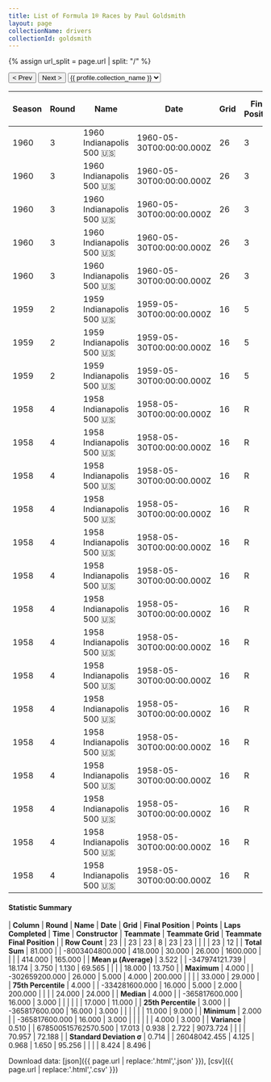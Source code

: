 ```yaml
---
title: List of Formula 1® Races by Paul Goldsmith
layout: page
collectionName: drivers
collectionId: goldsmith
---
```


{% assign url_split = page.url | split: "/" %}
<div id="collection-navigation">
<button onclick="selector.options[selector.selectedIndex-1].value && (window.location = selector.options[selector.selectedIndex-1].value);">&lt; Prev</button>
<button onclick="selector.options[selector.selectedIndex+1].value && (window.location = selector.options[selector.selectedIndex+1].value);">Next &gt;</button>
<select id="selector" onchange="this.options[this.selectedIndex].value && (window.location = this.options[this.selectedIndex].value);">
  {% for collectionId in site.data[page.collectionName].refs %}
    {% if collectionId == page.collectionId %}
      {% assign selected = "selected" %}
    {% else %}
      {% assign selected = "" %}
    {% endif %}
    {% assign profile = site.data[page.collectionName][collectionId].profile %}
    <option value="/f1/{{ page.collectionName }}/{{ collectionId }}/{{ url_split[4] }}" {{ selected }}>{{ profile.collection_name }}</option>
  {% endfor %}
</select>
</div>

| Season | Round | Name | Date | Grid | Final Position | Points | Laps Completed | Time | Constructor | Teammate | Teammate Grid | Teammate Final Position |
|--|--|--|--|--|--|--|--|--|--|--|--|--|
| 1960 | 3 | 1960 Indianapolis 500 🇺🇸 | 1960-05-30T00:00:00.000Z | 26 | 3 | 4.0 | 200 | +3:07.30 | Epperly 🇺🇸 | [Red Amick 🇺🇸](/f1/drivers/amick) | 22 | 11 |
| 1960 | 3 | 1960 Indianapolis 500 🇺🇸 | 1960-05-30T00:00:00.000Z | 26 | 3 | 4.0 | 200 | +3:07.30 | Epperly 🇺🇸 | [Jimmy Bryan 🇺🇸](/f1/drivers/bryan) | 10 | 19 |
| 1960 | 3 | 1960 Indianapolis 500 🇺🇸 | 1960-05-30T00:00:00.000Z | 26 | 3 | 4.0 | 200 | +3:07.30 | Epperly 🇺🇸 | [Wayne Weiler 🇺🇸](/f1/drivers/weiler) | 15 | 24 |
| 1960 | 3 | 1960 Indianapolis 500 🇺🇸 | 1960-05-30T00:00:00.000Z | 26 | 3 | 4.0 | 200 | +3:07.30 | Epperly 🇺🇸 | [Johnny Boyd 🇺🇸](/f1/drivers/boyd) | 13 | 27 |
| 1960 | 3 | 1960 Indianapolis 500 🇺🇸 | 1960-05-30T00:00:00.000Z | 26 | 3 | 4.0 | 200 | +3:07.30 | Epperly 🇺🇸 | [Jim McWithey 🇺🇸](/f1/drivers/mcwithey) | 32 | 29 |
| 1959 | 2 | 1959 Indianapolis 500 🇺🇸 | 1959-05-30T00:00:00.000Z | 16 | 5 | 2.0 | 200 | +2:06.44 | Epperly 🇺🇸 | [Tony Bettenhausen 🇺🇸](/f1/drivers/bettenhausen) | 15 | 4 |
| 1959 | 2 | 1959 Indianapolis 500 🇺🇸 | 1959-05-30T00:00:00.000Z | 16 | 5 | 2.0 | 200 | +2:06.44 | Epperly 🇺🇸 | [Johnny Boyd 🇺🇸](/f1/drivers/boyd) | 11 | 6 |
| 1959 | 2 | 1959 Indianapolis 500 🇺🇸 | 1959-05-30T00:00:00.000Z | 16 | 5 | 2.0 | 200 | +2:06.44 | Epperly 🇺🇸 | [Jimmy Bryan 🇺🇸](/f1/drivers/bryan) | 20 | R |
| 1958 | 4 | 1958 Indianapolis 500 🇺🇸 | 1958-05-30T00:00:00.000Z | 16 | R | 0.0 | 0 |   | Kurtis Kraft 🇺🇸 | [Johnny Boyd 🇺🇸](/f1/drivers/boyd) | 8 | 3 |
| 1958 | 4 | 1958 Indianapolis 500 🇺🇸 | 1958-05-30T00:00:00.000Z | 16 | R | 0.0 | 0 |   | Kurtis Kraft 🇺🇸 | [Eddie Johnson 🇺🇸](/f1/drivers/johnson) | 26 | 9 |
| 1958 | 4 | 1958 Indianapolis 500 🇺🇸 | 1958-05-30T00:00:00.000Z | 16 | R | 0.0 | 0 |   | Kurtis Kraft 🇺🇸 | [Bill Cheesbourg 🇺🇸](/f1/drivers/cheesbourg) | 33 | 10 |
| 1958 | 4 | 1958 Indianapolis 500 🇺🇸 | 1958-05-30T00:00:00.000Z | 16 | R | 0.0 | 0 |   | Kurtis Kraft 🇺🇸 | [Al Keller 🇺🇸](/f1/drivers/keller) | 21 | 11 |
| 1958 | 4 | 1958 Indianapolis 500 🇺🇸 | 1958-05-30T00:00:00.000Z | 16 | R | 0.0 | 0 |   | Kurtis Kraft 🇺🇸 | [Johnnie Parsons 🇺🇸](/f1/drivers/parsons) | 6 | 12 |
| 1958 | 4 | 1958 Indianapolis 500 🇺🇸 | 1958-05-30T00:00:00.000Z | 16 | R | 0.0 | 0 |   | Kurtis Kraft 🇺🇸 | [Bob Christie 🇺🇸](/f1/drivers/christie) | 17 | R |
| 1958 | 4 | 1958 Indianapolis 500 🇺🇸 | 1958-05-30T00:00:00.000Z | 16 | R | 0.0 | 0 |   | Kurtis Kraft 🇺🇸 | [Mike Magill 🇺🇸](/f1/drivers/magill) | 31 | D |
| 1958 | 4 | 1958 Indianapolis 500 🇺🇸 | 1958-05-30T00:00:00.000Z | 16 | R | 0.0 | 0 |   | Kurtis Kraft 🇺🇸 | [Paul Russo 🇺🇸](/f1/drivers/paul_russo) | 14 | R |
| 1958 | 4 | 1958 Indianapolis 500 🇺🇸 | 1958-05-30T00:00:00.000Z | 16 | R | 0.0 | 0 |   | Kurtis Kraft 🇺🇸 | [Shorty Templeman 🇺🇸](/f1/drivers/templeman) | 23 | R |
| 1958 | 4 | 1958 Indianapolis 500 🇺🇸 | 1958-05-30T00:00:00.000Z | 16 | R | 0.0 | 0 |   | Kurtis Kraft 🇺🇸 | [Billy Garrett 🇺🇸](/f1/drivers/garrett) | 15 | R |
| 1958 | 4 | 1958 Indianapolis 500 🇺🇸 | 1958-05-30T00:00:00.000Z | 16 | R | 0.0 | 0 |   | Kurtis Kraft 🇺🇸 | [Johnny Thomson 🇺🇸](/f1/drivers/thomson) | 22 | R |
| 1958 | 4 | 1958 Indianapolis 500 🇺🇸 | 1958-05-30T00:00:00.000Z | 16 | R | 0.0 | 0 |   | Kurtis Kraft 🇺🇸 | [Bob Veith 🇺🇸](/f1/drivers/veith) | 4 | R |
| 1958 | 4 | 1958 Indianapolis 500 🇺🇸 | 1958-05-30T00:00:00.000Z | 16 | R | 0.0 | 0 |   | Kurtis Kraft 🇺🇸 | [Pat O'Connor 🇺🇸](/f1/drivers/connor) | 5 | R |
| 1958 | 4 | 1958 Indianapolis 500 🇺🇸 | 1958-05-30T00:00:00.000Z | 16 | R | 0.0 | 0 |   | Kurtis Kraft 🇺🇸 | [Jerry Unser 🇺🇸](/f1/drivers/jerry_unser) | 24 | R |
| 1958 | 4 | 1958 Indianapolis 500 🇺🇸 | 1958-05-30T00:00:00.000Z | 16 | R | 0.0 | 0 |   | Kurtis Kraft 🇺🇸 | [Len Sutton 🇺🇸](/f1/drivers/sutton) | 27 | R |

#### Statistic Summary

| **Column** | **Round** | **Name** | **Date** | **Grid** | **Final Position** | **Points** | **Laps Completed** | **Time** | **Constructor** | **Teammate** | **Teammate Grid** | **Teammate Final Position** |
| **Row Count** | 23 |  | 23 | 23 | 8 | 23 | 23 |  |  |  | 23 | 12 |
| **Total Sum** | 81.000 |  | -8003404800.000 | 418.000 | 30.000 | 26.000 | 1600.000 |  |  |  | 414.000 | 165.000 |
| **Mean μ (Average)** | 3.522 |  | -347974121.739 | 18.174 | 3.750 | 1.130 | 69.565 |  |  |  | 18.000 | 13.750 |
| **Maximum** | 4.000 |  | -302659200.000 | 26.000 | 5.000 | 4.000 | 200.000 |  |  |  | 33.000 | 29.000 |
| **75th Percentile** | 4.000 |  | -334281600.000 | 16.000 | 5.000 | 2.000 | 200.000 |  |  |  | 24.000 | 24.000 |
| **Median** | 4.000 |  | -365817600.000 | 16.000 | 3.000 |  |  |  |  |  | 17.000 | 11.000 |
| **25th Percentile** | 3.000 |  | -365817600.000 | 16.000 | 3.000 |  |  |  |  |  | 11.000 | 9.000 |
| **Minimum** | 2.000 |  | -365817600.000 | 16.000 | 3.000 |  |  |  |  |  | 4.000 | 3.000 |
| **Variance** | 0.510 |  | 678500515762570.500 | 17.013 | 0.938 | 2.722 | 9073.724 |  |  |  | 70.957 | 72.188 |
| **Standard Deviation σ** | 0.714 |  | 26048042.455 | 4.125 | 0.968 | 1.650 | 95.256 |  |  |  | 8.424 | 8.496 |

Download data: [json]({{ page.url | replace:'.html','.json' }}), [csv]({{ page.url | replace:'.html','.csv' }})
